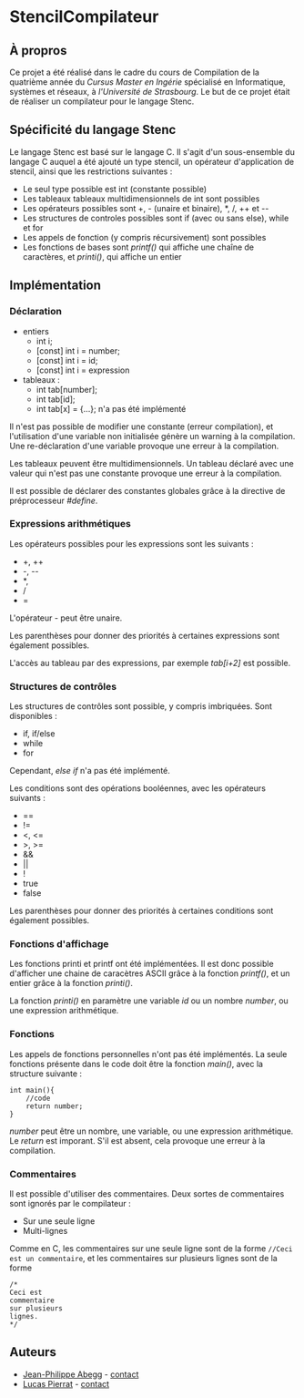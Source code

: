 # StencilCompilateur

## À propros

Ce projet a été réalisé dans le cadre du cours de Compilation de la quatrième année du _Cursus Master en Ingérie_ spécialisé en Informatique, systèmes et réseaux, à _l'Université de Strasbourg_.
Le but de ce projet était de réaliser un compilateur pour le langage Stenc.

## Spécificité du langage Stenc

Le langage Stenc est basé sur le langage C. Il s'agit d'un sous-ensemble du langage C auquel a été ajouté un type stencil, un opérateur d'application de stencil, ainsi que les restrictions suivantes :
* Le seul type possible est int (constante possible)
* Les tableaux tableaux multidimensionnels de int sont possibles
* Les opérateurs possibles sont +, - (unaire et binaire), \*, \/, ++ et --
* Les structures de controles possibles sont if (avec ou sans else), while et for
* Les appels de fonction (y compris récursivement) sont possibles
* Les fonctions de bases sont _printf()_ qui affiche une chaîne de caractères, et _printi()_, qui affiche un entier

## Implémentation

### Déclaration

* entiers
    * int i;
    * [const] int i = number;
    * [const] int i = id;
    * [const] int i = expression
* tableaux :
    * int tab[number];
    * int tab[id];
    * int tab[x] = {...}; n'a pas été implémenté

Il n'est pas possible de modifier une constante (erreur compilation), et l'utilisation d'une variable non initialisée génère un warning à la compilation. Une re-déclaration d'une variable provoque une erreur à la compilation.

Les tableaux peuvent être multidimensionnels. Un tableau déclaré avec une valeur qui n'est pas une constante provoque une erreur à la compilation.

Il est possible de déclarer des constantes globales grâce à la directive de préprocesseur _#define_.

### Expressions arithmétiques

Les opérateurs possibles pour les expressions sont les suivants :
* +, ++
* -, --
* \*,
* \/
* =

L'opérateur _-_ peut être unaire.

Les parenthèses pour donner des priorités à certaines expressions sont également possibles.

L'accès au tableau par des expressions, par exemple _tab[i+2]_ est possible.

### Structures de contrôles

Les structures de contrôles sont possible, y compris imbriquées.
Sont disponibles :
* if, if/else
* while
* for

Cependant, _else if_ n'a pas été implémenté.

Les conditions sont des opérations booléennes, avec les opérateurs suivants :
* ==
* !=
* <, <=
* \>, >=
* &&
* ||
* !
* true
* false

Les parenthèses pour donner des priorités à certaines conditions sont également possibles.

### Fonctions d'affichage

Les fonctions printi et printf ont été implémentées. Il est donc possible d'afficher une chaine de caracètres ASCII grâce à la fonction _printf()_, et un entier grâce à la fonction _printi()_.

La fonction _printi()_ en paramètre une variable _id_ ou un nombre _number_, ou une expression arithmétique.

### Fonctions

Les appels de fonctions personnelles n'ont pas été implémentés. La seule fonctions présente dans le code doit être la fonction _main()_, avec la structure suivante :

    int main(){
        //code
        return number;
    }

_number_ peut être un nombre, une variable, ou une expression arithmétique.
Le _return_ est imporant. S'il est absent, cela provoque une erreur à la compilation.

### Commentaires

Il est possible d'utiliser des commentaires. Deux sortes de commentaires sont ignorés par le compilateur :
* Sur une seule ligne
* Multi-lignes

Comme en C, les commentaires sur une seule ligne sont de la forme `//Ceci est un commentaire`, et les commentaires sur plusieurs lignes sont de la forme

    /*
    Ceci est
    commentaire
    sur plusieurs
    lignes.
    */

## Auteurs

* [Jean-Philippe Abegg](https://github.com/MrSaTurNin) - [contact](mailto:jean-philippe.abegg@etu.unistra.fr)
* [Lucas Pierrat](https://github.com/iAmoric) - [contact](mailto:lucas.pierrat@etu.unistra.fr)
